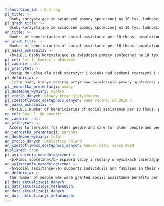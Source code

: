 ```yaml
---
translation_id: 1-B-1-reg
pl_title: >-
  Osoby korzystające ze świadczeń pomocy społecznej na 10 tys. ludności
pl_graph_title: >-
  Osoby korzystające ze świadczeń pomocy społecznej na 10 tys. ludności
en_title: >-
  Number of beneficiaries of social assistance per 10 thous. population
en_graph_title: >-
  Number of beneficiaries of social assistance per 10 thous. population
pl_nazwa_wskaznika: >-
  <b>1.B.1 Osoby korzystające ze świadczeń pomocy społecznej na 10 tys. ludności</b>
pl_cel: Cel 1. Koniec z ubóstwem
pl_zadanie: null
pl_priorytet: >-
  Dostęp do usług dla osób starszych i opieka nad osobami starszymi i z niepełnosprawnościami
pl_definicja: >-
  Liczba osób, którym decyzją przyznano świadczenia pomocy społecznej w przeliczeniu na 10 tys. ludności.
pl_jednostka_prezentacji: osoby
pl_dostepne_wymiary: ogółem
pl_zrodlo_danych: Główny Urząd Statystyczny
pl_czestotliwosc_dostępnosc_danych: Dane roczne; od 2010 r.
en_nazwa_wskaznika: >-
  <b>1.B.1 Number of beneficiaries of social assistance per 10 thous. population</b>
en_cel: Goal 1. No poverty
en_zadanie: null
en_priorytet: >-
  Access to services for older people and care for older people and people with disabilities
en_jednostka_prezentacji: persons
en_dostepne_wymiary: total
en_zrodlo_danych: Statistics Poland
en_czestotliwosc_dostępnosc_danych: Annual data, since 2010
published: true
pl_wyjasnienia_metodologiczne: >-
  <b>Pomoc społeczna</b> wspiera osoby i rodziny w wysiłkach zmierzających do zaspokojenia niezbędnych potrzeb i umożliwia im życie w warunkach odpowiadających godności człowieka. Pomoc społeczna udzielana jest w formie świadczeń pieniężnych i niepieniężnych na zasadach regulowanych ustawą z dnia 12 marca 2004 r. o pomocy społecznej  (Dz. U. z 2023. r. poz. 901, z późn. zm.).
en_wyjasnienia_metodologiczne: >-
  <b>Social assistance</b> supports individuals and families in their efforts to meet their essential needs and enables them to live in conditions that are worthy of human dignity. Social assistance is provided in the form of cash and non-cash benefits on the terms regulated by the Act of 12 March 2004 on social assistance (Journal of Laws of 2023, item 901, as amended).
en_definicja: >-
  The number of people who were granted social assistance benefits per 10 thousand population.
pl_data_aktualizacji_danych:
pl_data_aktualizacji_metadanych:
en_data_aktualizacji_danych:
en_data_aktualizacji_metadanych:
---
```

